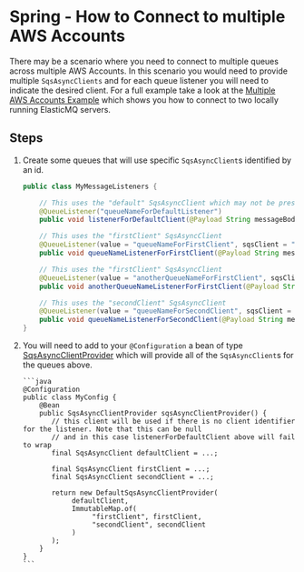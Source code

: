 # Spring - How to Connect to multiple AWS Accounts

There may be a scenario where you need to connect to multiple queues across multiple AWS Accounts. In this scenario you would
need to provide multiple `SqsAsyncClients` and for each queue listener you will need to indicate the desired client. For a full
example take a look at the [Multiple AWS Accounts Example](../../../examples/spring-multiple-aws-account-example) which shows you how to
connect to two locally running ElasticMQ servers.

## Steps

1.  Create some queues that will use specific `SqsAsyncClient`s identified by an id.

    ```java
    public class MyMessageListeners {

        // This uses the "default" SqsAsyncClient which may not be present
        @QueueListener("queueNameForDefaultListener")
        public void listenerForDefaultClient(@Payload String messageBody) {}

        // This uses the "firstClient" SqsAsyncClient
        @QueueListener(value = "queueNameForFirstClient", sqsClient = "firstClient")
        public void queueNameListenerForFirstClient(@Payload String messageBody) {}

        // This uses the "firstClient" SqsAsyncClient
        @QueueListener(value = "anotherQueueNameForFirstClient", sqsClient = "firstClient")
        public void anotherQueueNameListenerForFirstClient(@Payload String messageBody) {}

        // This uses the "secondClient" SqsAsyncClient
        @QueueListener(value = "queueNameForSecondClient", sqsClient = "secondClient")
        public void queueNameListenerForSecondClient(@Payload String messageBody) {}
    }
    ```

1.  You will need to add to your `@Configuration` a bean of type
    [SqsAsyncClientProvider](../../../spring/spring-api/src/main/java/com/jashmore/sqs/spring/client/SqsAsyncClientProvider.java)
    which will provide all of the `SqsAsyncClient`s for the queues above.

        ```java
        @Configuration
        public class MyConfig {
            @Bean
            public SqsAsyncClientProvider sqsAsyncClientProvider() {
               // this client will be used if there is no client identifier for the listener. Note that this can be null
               // and in this case listenerForDefaultClient above will fail to wrap
               final SqsAsyncClient defaultClient = ...;

               final SqsAsyncClient firstClient = ...;
               final SqsAsyncClient secondClient = ...;

               return new DefaultSqsAsyncClientProvider(
                    defaultClient,
                    ImmutableMap.of(
                         "firstClient", firstClient,
                         "secondClient", secondClient
                    )
               );
            }
        }
        ```
